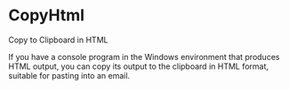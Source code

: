 CopyHtml
========

Copy to Clipboard in HTML

If you have a console program in the Windows environment that produces HTML output, you can copy its output to the clipboard in HTML format, suitable for pasting into an email.
